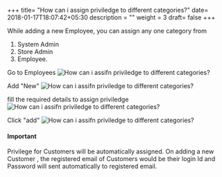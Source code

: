 +++
title= "How can i assign priviledge to different categories?"
date= 2018-01-17T18:07:42+05:30
description = ""
weight = 3
draft= false
+++


While adding a new Employee, you can assign any one category from 


1. System Admin  
2. Store Admin 
3. Employee. 

Go to Employees
![How can i assifn priviledge to different categories?](/images/employees/go_to_employees.png)

Add "New"
![How can i assifn priviledge to different categories?](/images/employees/add_new.png)

fill the required details to assign priviledge
![How can i assifn priviledge to different categories?](/images/employees/fill_the_required_details_and_assign_privilege.png)

Click "add"
![How can i assifn priviledge to different categories?](/images/employees/click_add.png)



#### Important
Privilege for Customers will be automatically assigned.  On adding a new Customer , the registered email of Customers would be their login Id and Password will sent  automatically to registered email.
